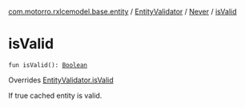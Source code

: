 [com.motorro.rxlcemodel.base.entity](../../index.md) / [EntityValidator](../index.md) / [Never](index.md) / [isValid](./is-valid.md)

# isValid

`fun isValid(): `[`Boolean`](https://kotlinlang.org/api/latest/jvm/stdlib/kotlin/-boolean/index.html)

Overrides [EntityValidator.isValid](../is-valid.md)

If true cached entity is valid.

